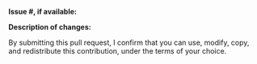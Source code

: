 **Issue #, if available:**

**Description of changes:**

By submitting this pull request, I confirm that you can use, modify, copy, and redistribute this contribution, under the terms of your choice.
